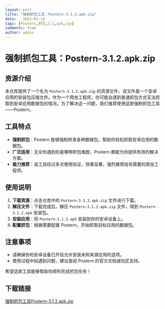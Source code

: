 ```yaml
---
layout: post
title: "强制抓包工具：Postern-3.1.2.apk.zip"
date:   2023-03-18
tags: [Postern,抓包,3.1,apk,zip]
comments: true
author: admin
---
```

# 强制抓包工具：Postern-3.1.2.apk.zip

## 资源介绍

本仓库提供了一个名为 `Postern-3.1.2.apk.zip` 的资源文件，该文件是一个安卓应用的安装包压缩文件。作为一个爬虫工程师，你可能会遇到普通抓包方式无法抓取到安卓应用数据包的情况。为了解决这一问题，我们推荐使用这款强制抓包工具——Postern。

## 工具特点

- **强制抓包**：Postern 能够强制转发各种数据包，帮助你轻松抓取安卓应用的数据包。
- **广泛适用**：无论你遇到的是哪种抓包难题，Postern 都能为你提供有效的解决方案。
- **极力推荐**：该工具经过多次使用验证，效果显著，强烈推荐给有需要的爬虫工程师。

## 使用说明

1. **下载资源**：点击仓库中的 `Postern-3.1.2.apk.zip` 文件进行下载。
2. **解压文件**：下载完成后，解压 `Postern-3.1.2.apk.zip` 文件，得到 `Postern-3.1.2.apk` 安装包。
3. **安装应用**：将 `Postern-3.1.2.apk` 安装到你的安卓设备上。
4. **配置抓包**：根据需要配置 Postern，开始抓取目标应用的数据包。

## 注意事项

- 请确保你的安卓设备已开启允许安装未知来源应用的选项。
- 使用过程中如遇到问题，建议查阅 Postern 的官方文档或社区支持。

希望这款工具能够帮助你顺利完成抓包任务！

## 下载链接

[强制抓包工具Postern-3.1.2.apk.zip](https://pan.quark.cn/s/fc8532fb4483)